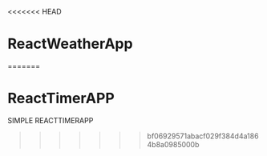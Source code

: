 <<<<<<< HEAD
# ReactWeatherApp
=======
# ReactTimerAPP
SIMPLE REACTTIMERAPP
>>>>>>> bf06929571abacf029f384d4a1864b8a0985000b
